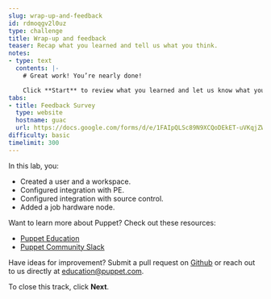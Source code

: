 ```yaml
---
slug: wrap-up-and-feedback
id: rdmoqgv2l0uz
type: challenge
title: Wrap-up and feedback
teaser: Recap what you learned and tell us what you think.
notes:
- type: text
  contents: |-
    # Great work! You’re nearly done!

    Click **Start** to review what you learned and let us know what you thought of this track.
tabs:
- title: Feedback Survey
  type: website
  hostname: guac
  url: https://docs.google.com/forms/d/e/1FAIpQLSc89N9XCQoDEkET-uVKqjZWGnqMw0IbzZeeuuCKcoQk5oXr0g/viewform?usp=pp_url&entry.1252824226=PE501+Lab+1.0:+Configure+Continuous+Delivery+for+Puppet+Enterprise
difficulty: basic
timelimit: 300
---
```

In this lab, you:
 - Created a user and a workspace.
 - Configured integration with PE.
 - Configured integration with source control.
 - Added a job hardware node.

Want to learn more about Puppet? Check out these resources:
- [Puppet Education](https://training.puppet.com/)
- [Puppet Community Slack](https://slack.puppet.com/)

Have ideas for improvement? Submit a pull request on [Github](https://github.com/puppetlabs/puppet-instruqt-tracks/tree/main/pe-continously-deliver-lab-1-0) or reach out to us directly at <a href="mailto:education@puppet.com">education@puppet.com</a>.

To close this track, click **Next**.